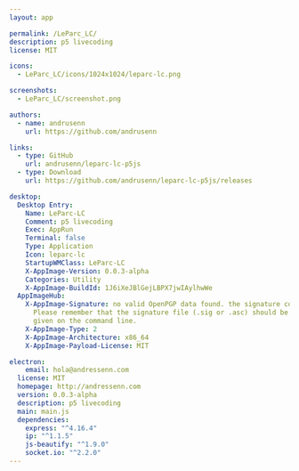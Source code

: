 ```yaml
---
layout: app

permalink: /LeParc_LC/
description: p5 livecoding
license: MIT

icons:
  - LeParc_LC/icons/1024x1024/leparc-lc.png

screenshots:
  - LeParc_LC/screenshot.png

authors:
  - name: andrusenn
    url: https://github.com/andrusenn

links:
  - type: GitHub
    url: andrusenn/leparc-lc-p5js
  - type: Download
    url: https://github.com/andrusenn/leparc-lc-p5js/releases

desktop:
  Desktop Entry:
    Name: LeParc-LC
    Comment: p5 livecoding
    Exec: AppRun
    Terminal: false
    Type: Application
    Icon: leparc-lc
    StartupWMClass: LeParc-LC
    X-AppImage-Version: 0.0.3-alpha
    Categories: Utility
    X-AppImage-BuildId: 1J6iXeJBlGejLBPX7jwIAylhwWe
  AppImageHub:
    X-AppImage-Signature: no valid OpenPGP data found. the signature could not be verified.
      Please remember that the signature file (.sig or .asc) should be the first file
      given on the command line.
    X-AppImage-Type: 2
    X-AppImage-Architecture: x86_64
    X-AppImage-Payload-License: MIT

electron:
    email: hola@andressenn.com
  license: MIT
  homepage: http://andressenn.com
  version: 0.0.3-alpha
  description: p5 livecoding
  main: main.js
  dependencies:
    express: "^4.16.4"
    ip: "^1.1.5"
    js-beautify: "^1.9.0"
    socket.io: "^2.2.0"
---
```

